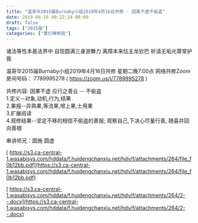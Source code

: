 ```yaml
---
title: "温哥华2015届Burnaby小组2019年4月16日共修 - 因果不虚不偷盗"
date: 2019-04-16 00:22:24-08:00
draft: false
tags: ["2015届"]
categories: ["慧灯禅修班"]
---
```

诸法等性本基法界中 自现圆满三身游舞力
离障本来怙主龙钦巴 祈请无垢光尊常护我

温哥华2015届Burnaby小组2019年4月16日共修
星期二晚7:00点
网络共修Zoom房间号码： 7789995278 ( https://zoom.us/j/7789995278 )

共修内容:
因果不虚 应行之善业 -- 不偷盗  
1.定义--对象,动机,行为,结果  
2.果报--异熟果,等流果,增上果,士用果  
3.扩展阅读  
4.观修结果--坚定不移的相信不偷盗的善报; 观察自己,下决心尽量行善, 随喜并回向善根

串讲师兄：圆施 圆虚

[
https://s3.ca-central-1.wasabisys.com/hddata/f.huidengchanxiu.net/hdv/f/attachments/264/file_f0b12bb.pdf](https://s3.ca-central-1.wasabisys.com/hddata/f.huidengchanxiu.net/hdv/f/attachments/264/file_f0b12bb.pdf)

[
https://s3.ca-central-1.wasabisys.com/hddata/f.huidengchanxiu.net/hdv/f/attachments/264/2--.docx](https://s3.ca-central-1.wasabisys.com/hddata/f.huidengchanxiu.net/hdv/f/attachments/264/2--.docx)

